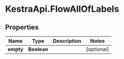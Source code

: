 # KestraApi.FlowAllOfLabels

## Properties

Name | Type | Description | Notes
------------ | ------------- | ------------- | -------------
**empty** | **Boolean** |  | [optional] 


